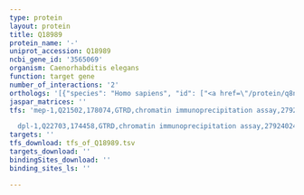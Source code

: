 ```yaml
---
type: protein
layout: protein
title: Q18989
protein_name: '-'
uniprot_accession: Q18989
ncbi_gene_id: '3565069'
organism: Caenorhabditis elegans
function: target gene
number_of_interactions: '2'
orthologs: '[{"species": "Homo sapiens", "id": ["<a href=\"/protein/q8nbj5\">Q8NBJ5</a>", "<a href=\"/protein/q8iyk4\">Q8IYK4</a>", "<a href=\"/protein/q5t4b2\">Q5T4B2</a>"]}, {"species": "Mus musculus", "id": ["<a href=\"/protein/q6nvg7\">Q6NVG7</a>", "<a href=\"/protein/a3kgw5\">A3KGW5</a>", "<a href=\"/protein/q8k297\">Q8K297</a>"]}, {"species": "Rattus norvegicus", "id": ["<a href=\"/protein/d3z9z7\">D3Z9Z7</a>", "<a href=\"/protein/b1h282\">B1H282</a>"]}, {"species": "Drosophila melanogaster", "id": ["<a href=\"/protein/q8ipk4\">Q8IPK4</a>"]}, {"species": "Danio rerio", "id": ["<a href=\"/protein/e7f0f2\">E7F0F2</a>", "<a href=\"/protein/a5pmf6\">A5PMF6</a>", "<a href=\"/protein/a8e7a8\">A8E7A8</a>", "X1WCE6", "A9C3Q0"]}]'
jaspar_matrices: ''
tfs: 'mep-1,Q21502,178074,GTRD,chromatin immunoprecipitation assay,27924024%5Buid%5D,No

  dpl-1,Q22703,174458,GTRD,chromatin immunoprecipitation assay,27924024%5Buid%5D,No'
targets: ''
tfs_download: tfs_of_Q18989.tsv
targets_download: ''
bindingSites_download: ''
binding_sites_ls: ''

---
```

